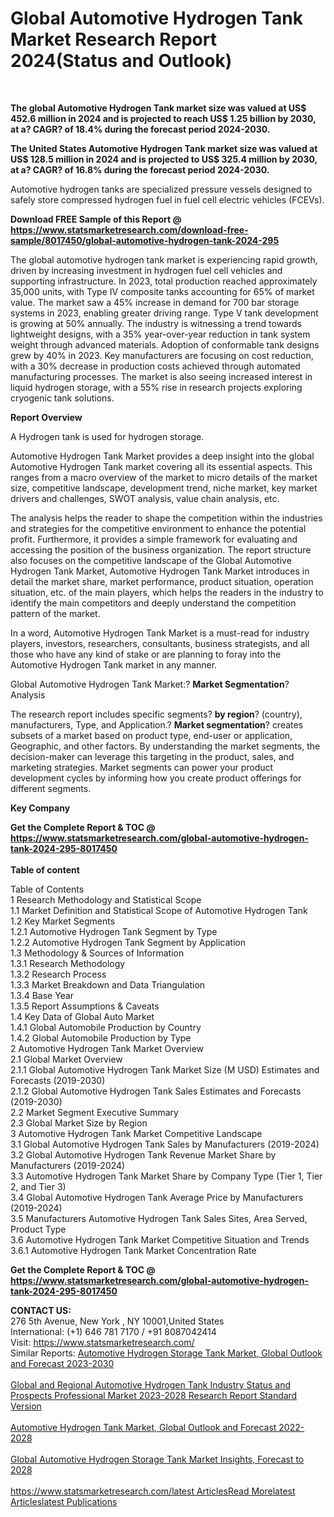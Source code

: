 <h1>Global Automotive Hydrogen Tank Market Research Report 2024(Status and Outlook)</h1><br/><p><strong>The global Automotive Hydrogen Tank market size was valued at US$ 452.6 million in 2024 and is projected to reach US$ 1.25 billion by 2030, at a? <strong>CAGR</strong>? of 18.4% during the forecast period 2024-2030.</strong></p><p><strong>The United States Automotive Hydrogen Tank market size was valued at US$ 128.5 million in 2024 and is projected to US$ 325.4 million by 2030, at a? <strong>CAGR</strong>? of 16.8% during the forecast period 2024-2030.</strong></p><p>Automotive hydrogen tanks are specialized pressure vessels designed to safely store compressed hydrogen fuel in fuel cell electric vehicles (FCEVs).</p><p><strong>Download FREE Sample of this Report @ <a href="https://www.statsmarketresearch.com/download-free-sample/8017450/global-automotive-hydrogen-tank-2024-295">https://www.statsmarketresearch.com/download-free-sample/8017450/global-automotive-hydrogen-tank-2024-295</a></strong></p><p>The global automotive hydrogen tank market is experiencing rapid growth, driven by increasing investment in hydrogen fuel cell vehicles and supporting infrastructure. In 2023, total production reached approximately 35,000 units, with Type IV composite tanks accounting for 65% of market value. The market saw a 45% increase in demand for 700 bar storage systems in 2023, enabling greater driving range. Type V tank development is growing at 50% annually. The industry is witnessing a trend towards lightweight designs, with a 35% year-over-year reduction in tank system weight through advanced materials. Adoption of conformable tank designs grew by 40% in 2023. Key manufacturers are focusing on cost reduction, with a 30% decrease in production costs achieved through automated manufacturing processes. The market is also seeing increased interest in liquid hydrogen storage, with a 55% rise in research projects exploring cryogenic tank solutions.</p><p><strong>Report Overview</strong></p><p>A Hydrogen tank is used for hydrogen storage.</p><p>Automotive Hydrogen Tank Market provides a deep insight into the global Automotive Hydrogen Tank market covering all its essential aspects. This ranges from a macro overview of the market to micro details of the market size, competitive landscape, development trend, niche market, key market drivers and challenges, SWOT analysis, value chain analysis, etc.</p><p>The analysis helps the reader to shape the competition within the industries and strategies for the competitive environment to enhance the potential profit. Furthermore, it provides a simple framework for evaluating and accessing the position of the business organization. The report structure also focuses on the competitive landscape of the Global Automotive Hydrogen Tank Market, Automotive Hydrogen Tank Market introduces in detail the market share, market performance, product situation, operation situation, etc. of the main players, which helps the readers in the industry to identify the main competitors and deeply understand the competition pattern of the market.</p><p>In a word, Automotive Hydrogen Tank Market is a must-read for industry players, investors, researchers, consultants, business strategists, and all those who have any kind of stake or are planning to foray into the Automotive Hydrogen Tank market in any manner.</p><p>Global Automotive Hydrogen Tank Market:? <strong>Market Segmentation</strong>? Analysis</p><p>The research report includes specific segments? <strong>by region</strong>? (country), manufacturers, Type, and Application.? <strong>Market segmentation</strong>? creates subsets of a market based on product type, end-user or application, Geographic, and other factors. By understanding the market segments, the decision-maker can leverage this targeting in the product, sales, and marketing strategies. Market segments can power your product development cycles by informing how you create product offerings for different segments.</p><p><strong>Key Company</strong></p><div><b>Get the Complete Report & TOC @ <a href="https://www.statsmarketresearch.com/global-automotive-hydrogen-tank-2024-295-8017450">https://www.statsmarketresearch.com/global-automotive-hydrogen-tank-2024-295-8017450</a></b></div><br><b>Table of content</b><p>Table of Contents<br /> 1 Research Methodology and Statistical Scope<br /> 1.1 Market Definition and Statistical Scope of Automotive Hydrogen Tank<br /> 1.2 Key Market Segments<br /> 1.2.1 Automotive Hydrogen Tank Segment by Type<br /> 1.2.2 Automotive Hydrogen Tank Segment by Application<br /> 1.3 Methodology & Sources of Information<br /> 1.3.1 Research Methodology<br /> 1.3.2 Research Process<br /> 1.3.3 Market Breakdown and Data Triangulation<br /> 1.3.4 Base Year<br /> 1.3.5 Report Assumptions & Caveats<br /> 1.4 Key Data of Global Auto Market<br /> 1.4.1 Global Automobile Production by Country<br /> 1.4.2 Global Automobile Production by Type<br /> 2 Automotive Hydrogen Tank Market Overview<br /> 2.1 Global Market Overview<br /> 2.1.1 Global Automotive Hydrogen Tank Market Size (M USD) Estimates and Forecasts (2019-2030)<br /> 2.1.2 Global Automotive Hydrogen Tank Sales Estimates and Forecasts (2019-2030)<br /> 2.2 Market Segment Executive Summary<br /> 2.3 Global Market Size by Region<br /> 3 Automotive Hydrogen Tank Market Competitive Landscape<br /> 3.1 Global Automotive Hydrogen Tank Sales by Manufacturers (2019-2024)<br /> 3.2 Global Automotive Hydrogen Tank Revenue Market Share by Manufacturers (2019-2024)<br /> 3.3 Automotive Hydrogen Tank Market Share by Company Type (Tier 1, Tier 2, and Tier 3)<br /> 3.4 Global Automotive Hydrogen Tank Average Price by Manufacturers (2019-2024)<br /> 3.5 Manufacturers Automotive Hydrogen Tank Sales Sites, Area Served, Product Type<br /> 3.6 Automotive Hydrogen Tank Market Competitive Situation and Trends<br /> 3.6.1 Automotive Hydrogen Tank Market Concentration Rate<br><div><b>Get the Complete Report & TOC @ <a href="https://www.statsmarketresearch.com/global-automotive-hydrogen-tank-2024-295-8017450">https://www.statsmarketresearch.com/global-automotive-hydrogen-tank-2024-295-8017450</a></b></div></p> <b>CONTACT US:</b><br>276 5th Avenue, New York , NY 10001,United States<br>International: (+1) 646 781 7170 / +91 8087042414<br>Visit: <a href="https://www.statsmarketresearch.com/">https://www.statsmarketresearch.com/</a><br>Similar Reports: <a href="https://www.statsmarketresearch.com/global-automotive-hydrogen-tank-2024-295-8017450">Automotive Hydrogen Storage Tank Market, Global Outlook and Forecast 2023-2030</a><br/><br/><a href="https://www.statsmarketresearch.com/global-automotive-hydrogen-tank-2024-295-8017450">Global and Regional Automotive Hydrogen Tank Industry Status and Prospects Professional Market 2023-2028 Research Report Standard Version</a><br/><br/><a href="https://www.statsmarketresearch.com/global-automotive-hydrogen-tank-2024-295-8017450">Automotive Hydrogen Tank Market, Global Outlook and Forecast 2022-2028</a><br/><br/><a href="https://www.statsmarketresearch.com/global-automotive-hydrogen-tank-2024-295-8017450">Global Automotive Hydrogen Storage Tank Market Insights, Forecast to 2028</a><br/><br/><a href="https://gyeongbokgung.com">https://www.statsmarketresearch.com/</a><a href="https://hallyeomaritime.com">latest Articles</a><a href="https://jingwansa.com">Read More</a><a href=https://nguoiviet.jp/">latest Articles</a><a href="https://www.intelmarketresearch.com/">latest Publications</a>